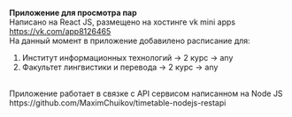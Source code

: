 **Приложение для просмотра пар**<br/>
Написано на React JS, размещено на хостинге vk mini apps https://vk.com/app8126465<br/>
На данный момент в приложение добавилено расписание для:
1) Институт информационных технологий -> 2 курс -> any
2) Факультет лингвистики и перевода -> 2 курс -> any
<br/>
Приложение работает в связке с API сервисом написанном на Node JS https://github.com/MaximChuikov/timetable-nodejs-restapi
